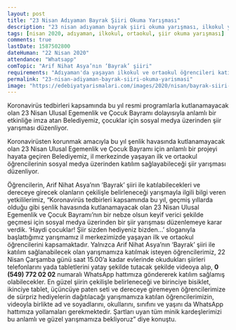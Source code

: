 ```yaml
---
layout: post
title: "23 Nisan Adıyaman Bayrak Şiiri Okuma Yarışması"
description: "23 nisan adıyaman bayrak şiiri okuma yarışması, ilkokul yarışmaları, ortaokul yarışmaları"
tags: [nisan 2020, adıyaman, ilkokul, ortaokul, şiir okuma yarışması]
comments: true
lastDate: 1587502800    
dateHuman: "22 Nisan 2020"
attendance: "Whatsapp"
comTopic: "Arif Nihat Asya’nın ‘Bayrak’ şiiri"
requirements: "Adıyaman'da yaşayan ilkokul ve ortaokul öğrencileri katılabilir"
permalink: "23-nisan-adiyaman-bayrak-siiri-okuma-yarismasi"
image: "https://edebiyatyarismalari.com/images/2020/nisan/bayrak-siiri-okuma-yarismasi.jpg"
---
```


Koronavirüs tedbirleri kapsamında bu yıl resmi programlarla kutlanamayacak olan 23 Nisan Ulusal Egemenlik ve Çocuk Bayramı dolayısıyla anlamlı bir etkinliğe imza atan Belediyemiz, çocuklar için sosyal medya üzerinden şiir yarışması düzenliyor.  

Koronavirüsten korunmak amacıyla bu yıl şenlik havasında kutlanamayacak olan 23 Nisan Ulusal Egemenlik ve Çocuk Bayramı için anlamlı bir projeyi hayata geçiren Belediyemiz, il merkezinde yaşayan ilk ve ortaokul öğrencilerinin sosyal medya üzerinden katılım sağlayabileceği şiir yarışması düzenliyor.

Öğrencilerin, Arif Nihat Asya’nın ‘Bayrak’ şiiri ile katılabilecekleri ve dereceye girecek olanların çekilişle belirleneceği yarışmayla ilgili bilgi veren yetkililerimiz, “Koronavirüs tedbirleri kapsamında bu yıl, geçmiş yıllarda olduğu gibi şenlik havasında kutlanamayacak olan 23 Nisan Ulusal Egemenlik ve Çocuk Bayramı’nın bir nebze olsun keyif verici şekilde geçmesi için sosyal medya üzerinden bir şiir yarışması düzenlemeye karar verdik. ‘Haydi çocuklar! Şiir sizden hediyeniz bizden…’ sloganıyla başlattığımız yarışmamız il merkezimizde yaşayan ilk ve ortaokul öğrencilerini kapsamaktadır. Yalnızca Arif Nihat Asya’nın ‘Bayrak’ şiiri ile katılım sağlanabilecek olan yarışmamıza katılmak isteyen öğrencilerimiz, 22 Nisan Çarşamba günü saat 15.00’a kadar evlerinde okudukları şiirleri telefonlarını yada tabletlerini yatay şekilde tutacak şekilde videoya alıp, **0 (549) 772 02 02** numaralı WhatsApp hattımıza göndererek katılım sağlamış olabilecekler. En güzel şiirin çekilişle belirleneceği ve birinciye bisiklet, ikinciye tablet, üçüncüye paten seti ve dereceye giremeyen öğrencilerimize de sürpriz hediyelerin dağıtılacağı yarışmamıza katılan öğrencilerimizin, videoyla birlikte ad ve soyadlarını, okullarını, sınıfını ve yaşını da WhatsApp hattımıza yollamaları gerekmektedir. Şartları uyan tüm minik kardeşlerimizi bu anlamlı ve güzel yarışmamıza bekliyoruz” diye konuştu.